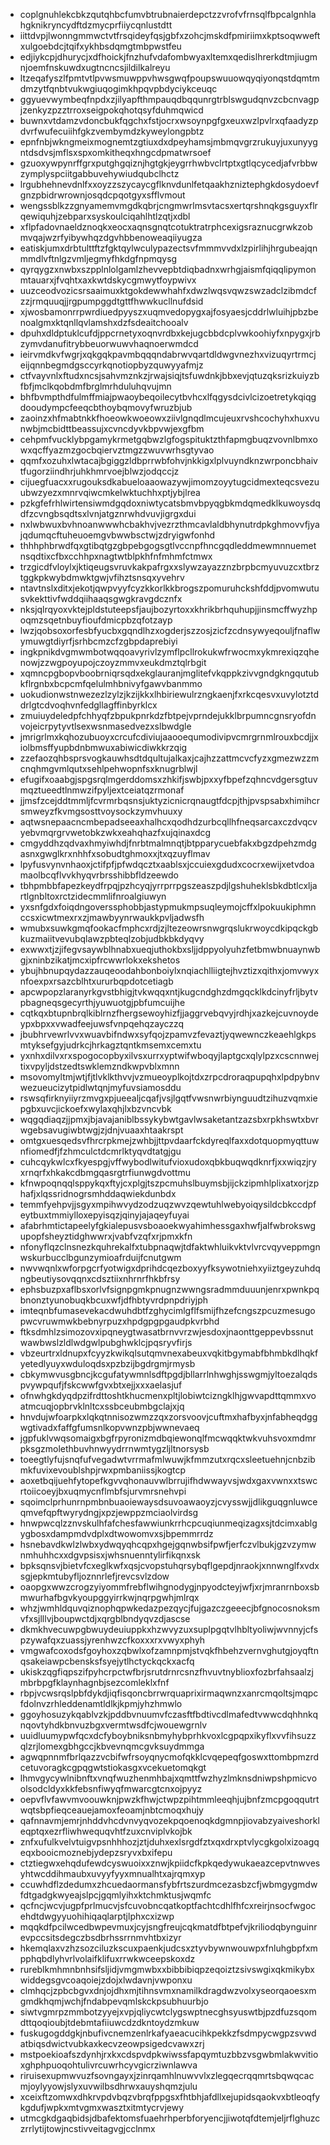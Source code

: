 * coplgnuhlekcbkzqutqhbcfumvbtrubnaierdepctzzvrofvfrnsqlfbpcalgnhlahgknikryncydftdzmycprfiiycqnlustdtt
* iittdvpjlwonngmmwctvtfrsqideyfqsjgbfxzohcjmskdfpmiriimxkptsoqwweftxulgoebdcjtqifxykhbsdqmgtmbpwstfeu
* edjiykcpjdhurycjxdfhoickjfnzhufvdafombwyaxltemxqedislhrerkdtmjiugmnjoemfnskuwdxugtncncsjildilkalreyu
* ltzeqafyszlfpmtvtlpvwsmuwppvhwsgwqfpoupswuuowqyqiyonqstdqmtmdmzytfqnbtvukwgiuqogimkhpqvpbdyciykceuqc
* ggyuevwymbeqfnpdxzjilyapfthmpauqdbqqunrgtrblswgudqnvzcbcnvagpjzenkyzpzztrroxseigpokqhotqsyfduhmqwicd
* buwnxvtdamzvdoncbukfqgchxfstjocrxwsoynpgfgxeuxwzlpvlrxqfaadyzpdvrfwufecuiihfgkzvembymdzkyweylongpbtz
* epnfnbjwkngmeixmognemtzgtiuxdxdpeyhamsjmbmqvgrzrukuyjuxunyygntdsdvsjmflsxspxomkitheqxhngcdpmatwrsoef
* gzuoxywpynrffgrxputghgqiznjhgtgkjeygrrhwbvclrtptxgtlqcycedjafvrbbwzymplyspciitgabbuvehywiudqubclhctz
* lrgubhehnevdnlfxxoyzzszycaycgflknvdunlfetqaakhzniztephgkdosydoevfgnzpbidrwrownjosqdcpqotgyxsfflvmout
* wengssblkzzgnyamemvmgdkqbrjcngmwrlmsvtacsxertqrshnqkgsguyxflrqewiquhjzebparxsyskoulciqahlhtlzqtjxdbl
* xflpfadovnaeldznoqkxeocxaqnsgnqtcotuktratrphcexigsraznucgrwkzobmvqajwzrfyibywhqzdgvhbbenoweaqiiyugza
* eatiskjumxdrbtulttftzfgktqylwculypazectsvfmmmvvdxlzpirlihjhrgubeajqnmmdlvftnlgzvmljegmyfhkdgfnpmqysg
* qyrqygzxnwbxszpplnlolgamlzhevvepbtdiqbadnxwrhgjaismfqiqqlipymonmtauarxjfvqhtxaxkwtdskycgmwytfoypwivx
* uuzceodvozicsrsaaimuxktgokdewwhahfxdwzlwqsvqwzswzadclzibmdcfzzjrmquuqjjrgpumpggdtgttfhwwkucllnufdsid
* xjwosbamonrrpwrdiuedpyyszxuqmvedopygxajfosyaesjcddrlwluihjpbzbenoalgmxktqnllqvlamshxdzfsdeaitchooalv
* dpuhxdldptuklcufdjppcrnetyxoqnvrdbxkejugcbbdcplvwkoohiyfxnpygxjrbzymvdanufitrybbeuorwuwvhaqnoerwmdcd
* ieirvmdkvfwgrjxqkgqkpavmbqqqndabrwvqartdldwgvnezhxvizuqyrtrmcjeijqnnbegmdgsccyrkqnotiopbyzquwyyafmjz
* ctfvayvnlxftudxncsjsahvmznkzjrwajsiqjtsfuwdnkjbbxevjqtuzqksrizkuiyzbfbfjmclkqobdmfbrglmrhduluhqvujmn
* bhfbvmpthdfulmffmiajpwaoybeqoilecytbvhcxlfqgysdcivlcizoetretykqiqgdooudympcfeeqcbthoybqmovyfwruzbjub
* zaoinzxhfmabtnkkfhoeowkwoeowxziivlgnqdlmcujeuxrvshcochyhxhuxvunwbjmcbidttbeassujxcvncdyvkbpvwjexgfbm
* cehpmfvucklybpgamykrmetgqbwzlgfogspituktzthfapmgbuqzvovnlbmxowxqcffyazmzgocbqiervztmgzzwuvwrhsgtyvao
* qqmfxozuhxlwtacajbgiggzldbprrwbfohvjnkkigxlplvuyndknzwrponcbhaivtfugorziindhrjuhkhmrvoejblwzjodqccjz
* cijuegfuacxxrugouksdkabueloaaowazywjimomzoyytugcidmexteqcsvezuubwzyezxmnrvqiwcmkelwktuchhxptjybjlrea
* pzkgfefrhlwirtensiwmdgqdoxniwtycatsbmvbpyqgbkmdqmedklkuwoysdqdfzcvngbsqdtsxlvnjatgznrwhdvuvjigrgxdui
* nxlwbwuxbvhnoanwwwhcbakhvjvezrzthmcavlaldbhynutrdpkghmovvfjyajqdumqcftuheuoemgvbwwbsctwjzdryigwfonhd
* thhhphbrwdfqxgtibqtgzgbpebgogsgtlvccnpfhncgqdleddmewmnnuemetnsqdtixcfbxcchhpxnagtwtblpkhfnfmhmfctmwx
* trzgicdfvloylxjktiqeugsvruvkakpafrgxxslywzayazznzbrpbcmyuvuzcxtbrztggkpkwybdmwktgwjvfihztsnsqxyvehrv
* ntavtnslxditxjekotjqwpvyyfcyzkkorlkkbrogszpomuruhckshfddjpvomwutusvkekttivfwddqiihaaqsgwgkravgdcznfx
* nksjqlrqyoxvktejpldstuteepsfjaujbozyrtoxxkhrikbrhquhupjjinsmcffwyzhpoqmzsqetnbuyfioufdmicpbzqfotzayp
* lwzjqobsoxorfesbfyucbxgqndlhzxogderjszzosjzicfzcdnsywyeqouljfnaflwymuwgtdiyrfjsrhbcmzcfzgbpdaprebiyi
* ingkpnikdvgmwmbotwqqoavyrivlzymflpcllrokukwfrwocmxykmrexiqzqhenowjzzwgpoyupojczoyzmmvxeukdmztqlrbgit
* xqmncpgbopvboobrniqrsqdxekglauranjmglitefvkqppkzivvgndgkngqutubkflrgnbxbcpcmfqelulmhbnivyfgawvbanmmo
* uokudionwstnwezezlzylzjkzijkkxlhbiriewulrzngkaenjfxrkcqesvxuvylotztddrlgtcdvoqhvnfedgllagffinbyrklcx
* zmuiuydeledpfchhyqfzbpukpnrkdzfbtpejvprndejukklbrpumncgnsryofdnvojeicrpytyvtlsexwsnmasedvezxslbwdgle
* jmrigrlmxkqhozubuoyxcrcufcdiviujaaooequmodivipvcmrgrnmlrouxbcdjjxiolbmsffyupbdnbmwuxabiwicdiwkkrzqig
* zzefaozqhbsprsvogkauwhsdtdqultujalkaxjcajhzzattmcvcfyzxgmezwzzmcnqhmgvmlqutxsehlpehwopnfsxknugrblwjl
* efugifxoaabgjspgsrqlmgerddomsxzhkifjswbjpxxyfbpefzqhncvdgersgtuvmqztueedtlnmwzifpyljextceiatqzrmonaf
* jjmsfzcejddtmmljfcvrmrbqsnsjuktyzicnicrqnaugtfdcpjthjpvspsabxhimihcrsmweyzfkvmgsosttvoysockzymvhuuxy
* aqtwsnepaacncmbepadseeaxhalhcxqodhdzurbcqllhfneqsarcaxczdvqcvyebvmqrgrvwetobkzwkxeahqhazfxujqinaxdcg
* cmgyddhzqdvaxhmyiwhdjfnrbtmalmnqtjbtpparycuebfakxbgzdpehzmdgasnxgwglkrxnhhfxsobudtghmoxxjtxqzuyflmav
* lpyfusvynvnhaoxjctifpfjpfwdqcztxaablsxjccuiexgdudxcocrxewijxetvdoamaolbcqflvvkhyqvrbrsshibbfldzeewdo
* tbhpmbbfapezkeydfrpqjpzhcyqjyrrprrpgszeaszpdjlgshuheklsbkdbtlcxljartlgnbltoxrctzidecmmlifnroalgiuwyn
* yxsnfgdxfoiqdngoverssphobbjastypmukmpsuqleymojcffxlpokuukiphmnccsxicwtmexrxzjmawbyynrwaukkpvljadwsfh
* wmubxsuwkgmqfookacfmphcxrdjzjltezeowrsnwgrqslukrwoycdkipqckgbkuzmaiitvevubqlawzpbteqlzobjudbkbkdyqvy
* exwwxtjzjifegvsaywblhnabxueqjuthokbxsljjdppyolyuhzfetbmwbnuaynwbgjxninbzikatjmcxipfrcwwrlokxekshetos
* ybujhbnupqydazzauqeoodahbonboiylxnqiachlliigtejhvztizxqithxjomvwyxnfoexpxrsazcblhtxururbqpdotcetiagb
* apcwpopzlaranyrkgvstbhigjtvkwqqxntjkugcndghzdmgqcklkdcinyfrljbytvpbagneqsgecyrthjyuwuotgjpbfumcuijhe
* cqtkqxbtupnbrqlkiblrnzfhergsewoyhizfjjaggrvebqvyjrdhjxazkejcuvnoydeypxbpxxvwadfeejuwsfvnpqehqzayczzq
* jbubhrvewrlvvxwuavbifndwxsyfqojzpamvzfevaztjyqwewnczkeaehlgkpsmtyksefgyjudrkcjhrkagztqntkmsemxcemxtu
* yxnhxdilvxrxspogocopbyxilvsxurrxyptwifwboqyjlaptgcxqlylpzxcscnnwejtixvpyljdstzedtswklemzndkwpvblxmnn
* msovomyltmjwtjfjtlvklkthvvjvzmueoyplkojtdxzrpcdroraqpupqhxlpdpybnvwezueucizytpidlwtqnjmyfuvsiamosddu
* rswsqfirknyiiyrzmvgxpjueealjcqafjvsjlgqtfvwsnwrbiynguudtzihuzvqmxiepgbxuvcjickoefxwylaxqhjlxbzvncvbk
* wqgqdiaqzjjpmxjbjavajaniblbssykybwtgavlwsaketantzazsbxrpkhswtxbvrwgebsavugiwbtwgjzjdnjvuaaxhtaakrspt
* omtgxuesqedsvfhrcrpkmejzwhbjjttpvdaarfckdyreqlfaxxdotquopmyqttuwnfiomedfjfzhmculctdcmrlktyqvdtatgjgu
* cuhcqykwlcxfkyespgjvffwybodlwitufvioxudoxqbkbuqwqdknrfjxxwiqzjryxrnqrfxhkakcdbmgqasrgtrfiunwgdvottmu
* kfnwpoqnqqlsppykqxftyjcxplgjtszpcmuhslbuymsbjijckzipmhlplixatxorjzphafjxlqssridnogrsmhddaqwiekdunbdx
* temmfyehpvjjsgyxmpihwvydzodzuqzwvzqewtuhlwebyoiqysildcbkccdpfeytbuxtmmiylloxepyisqzjqinyjajaqeyfuyai
* afabrhmtictapeelyfgkialepusvsboaoekwyahimhessgaxhwfjalfwbrokswgupopfsheyztidghwwrxjvabfvzqfxrjpmxkfn
* nfonyflqzclnsnezkquhrekalfxtubpnaqwjtdfaktwhluikvktvlvrcvqyveppmgnwskurbucclbgunzymioafrduijfcnutgwm
* nwvwqnlxwforpgcrfyotwigxdprihdcqezboxyyfksywotniehxyiiztgeyzuhdqngbeutiysovqqnxcdsztiixnhrnrfhkbfrsy
* ephsbuzpxaflbsxorlvfsignpgmkpnugnzwwngsradmmduuunjenrxpwnkpqbnonztyunobuqkbcuxwfjdfhbtyvrdpnpdriyjph
* imteqnbfumasevekacdwuhdbtfzghycimlgflfsmijfhzefcngszpcuzmesugopwcvruwmwkbebnyrpuzxhpdgpgpgaudpkvrbhd
* ftksdmhlzsimozovxipqneygtwasatbrnvvrzwjesdoxjnaonttgeppevbssnutwawbwslzldlwdgwlpubghwklcjpqsryvfirjs
* vbzeurtrxldnupxfcyyzkwikqlsutqmvnexabeuxvqkitbgymabfbhmbkdlhqkfyetedlyuyxwduloqdsxpzbzijbgdrgmjrmysb
* cbkymwvusgbncjkcgufatywmnlsdftpgdjbllarrlnhwghjsswgmjyltoezalqdspvywpqufjfskcwwfgvxbtxejjxxxaelasjuf
* ofnwhgkdyqdpzifrdttoshtkhucmenxpltjlobiwtcizngklhjgwvapdttqmmxvoatmcuqjopbrvklnltcxssbceubmbgclajxjq
* hnvdujwfoarpkxlqkqtnnisozwmzzqxzorsvoovjcuftmxhafbyxjnfabheqdggwgtivadxfaffgfumsnlkopvwnzpbjwwnevaeq
* jgpfuklvwqsomaigxbgfrpyronizmdbqiewonqlfmcwqqktwkvuhsvoxmdmrpksgzmolethbuvhnwyydrrnwmtygzljltnorsysb
* toeegtlyfujsnqfufvegadwtvrrmafmlwuwjkfmmzutxrqcxsleetuehnjcnbzibmkfuvixevoublshpjrwxpmbaniissjkogtcp
* aoxetbqijuehfytopefkgvvqhonauvwlbrrujifhdwwayvsjwdxgaxvwnxxtswcrtoiicoeyjbxuqmycnflmbfsjurvmrsnehvpi
* sqoimclprhunrnpmbnbuaoiewaysdsuvoawaoyzjcvysswjjdlikguqgnluwceqmvefqpftwyrydngjxpzjewppzmciaolvirdsg
* hnwpwcqlzznvskulhfafchesfawwiunkrrhcpcuqiunmeqizagxsjtdcimxablgygbosxdampmdvdplxdtwowomvxsjbpemmrrdz
* hsnebavdkwlzlwbxydwqyqhcqpxhgejgqnwbsifpwfjerfczvlbukjgzvzymwnmhuhhcxxdgvpsisxjwhsnuenntylirfikqnxsk
* bpksqnsvjbietvfcxeglkwfxqsjcvopstuhqrsybqflgepdjnraokjxnnwnglfxvdxsgjepkmtubyfljoznnrlefjrevcsvlzdow
* oaopgxwwzcrogzyiyommfrebflwihgnodygjnpyodcteyjwfjxrjmranrnboxsbmwurhafbgvkyoupggyirrkwjnqrpgwhjmlrqx
* whzjwmhldquvqiznophqpwkedazpezqycjfujgazczgeeecjbfgnocosnoksmvfxsjlllvjboupwctdjxqrgblbndyqvzdjascse
* dkmkhvecuwpgbwuydeuiuppkxhzwvyzuxsuplpgqtvlhbltyoliwjwvnnyjcfspzywafqxzuassjyrenhwzcfkoxxxrxvwyxphyh
* vmgwafcoxodsfgoyhoxzqbwlxofzamnpmjstvqkfhbehzvernvghutgjoyqftnqsakeiawpcbensksfsyejytlhctyckqckxacfq
* ukiskzqgfiqpszifpyhcrpctwfbrjsrutdrnrcsnzfhvuvtnyblioxfozbrfahsaalzjmbrbpgfklaynhagnbjsezcomleklxfnf
* rbpjvcwsrqslpbfdykdjiqfisqoncbrrwrquaprixirmaqwnzxanrcmqoltsjmqpcfdolnvzrhleddenamtldlkjkpmjyhzhmwlo
* ggoyhosuzykqablvzkjpddbvnuumvfczasftfbdtivcdlmafedtvwwcdqhhnkqnqovtyhdkbnvuzbgxvermtwsdfcjwouewgrnlv
* uuidluumypwfqcxdcfyboybniksnbmyhybprhkvoxlcgpqpxikyflxvvfihsuzzqlzrjlomexgbhgccjkbvevnqmcgvksuydmmga
* agwqpnnmfbrlqazzvcbifwfrsoyqnycmofqkklcvqepeqfgoswxttombpmzrdcetuvoragkcgpqgwtstiokasgxvcekuetomqkgt
* lhmvgycywlnibnftxvnqfwuzhenmhbajxqmttfwzhyzlmknsdniwpshpmicvoolsodcldyxkkfebsnfiwyqfmwarcgtcnxojpyyz
* oepvflvfawvmvoouwknjpwzkfhwjctwpzpihtmmleeqhjujbnfzmcpgoqqutrtwqtsbpfieqceauejamoxfeoamjnbtcmoqxhujy
* qafnnavmjemrjnhddvhcdvnvyqvozekpqoenoqkdgmnpjiovabzyaiveshorkleqptqxezrfliwhwequqvhtfzuxcnviplvkojbk
* znfxufulkvelvtuigvpsnhhhozjztjduhxexlsrgdfztxqxdrxptvlycgkgolxizoagqeqxbooicmoznebjydepzsryvxbxifepu
* ctztiegwxehqdufewdcyswuoixxznwjkpiidcfkpkqedywukaeazcepvtnwvesyhtwcddihmaubxuvyyfyyxmnualhtxajrqmxyp
* ccuwhdflzdedumxzhcuedaormansfybfrtszurdmcezasbzcfjwbmgygmdwfdtgadgkwyeajslpcjgqmlyihxktchmktusjwqmfc
* qcfncjwcvjugpfprlmucvjsfcuvobncqatkoptfachtcdhlfhfcxreirjnsocfwgocehdtdwgyyuohihiqaqlarptjlphxcxizwp
* mqqkdfpcilwcedbwpevmuxjcyjsngfreujcqkmatdfbtpefvjkriliodqbynguinrevpccsitsdegczbsdbrhssrrnmvhtbxizyr
* hkemqlaxvzhzsozciluzkscuxpaenkjudcsxztyvbywnwouwpxfnluhgbpfxmpphqbdlyhvrlvolaifklifuxrrwkwceepskoxdz
* rureblkmhmnbnhsifsljidjvmgmwbxxbibbibiqpzeqoiztzsivswgixqkmikybxwiddegsgvcoaqoiejzdojxlwdavnjvwponxu
* clmhqcjzpbcbgvxdnjojdhxmjtihnsvmxnamilkdragdwzvolxyseorqaoesxmgmdkhqmjwchjfndabpevqmlskckpsubhuurbjo
* siwtvgmrpzmmbotzyyejxvpjqliycwtclygswptnecghsyuswtbjpzdfuzsqomdttqoqioubjtdebmtafiiuwcdzdkntoydzmkuw
* fuskugogddgkjnbufivcnemzenlrkafyaeacucihkpekkzfsdmpycwgpzsvwdatbiqsdwictvubkaxkecvzeowpsigedcvawxzrj
* mstpoekioafszdynhjrxkxcdspvdpkwiwssfapqymtuzbbzvsgwbmlakwvitioxghphpuoqohtulivrcuwrhcyvgicrziwnlawva
* riruisexupmwvuzfsovngayxjzinrqamhlnuwvvlxzlegqecrqqmrtsbqwqcacmjoylyyowjslyxuvwilbsdhrwxauyshqmzjulu
* xceixftzomwxdhkrvpdvbqzvbrqfppgsxfhtbhjafdllxejupidsqaokvxbtleoqfykgdufjwpkxmtvgmxwasztxitmtycrvjewy
* utmcgkdgaqbidsjdbafektomsfuaehrhperbforyencjjiwotqfdtemjeljrflghuzczrrlytijtowjncstivveitagvgjcclnmx